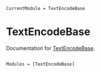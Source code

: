 ```@meta
CurrentModule = TextEncodeBase
```

# TextEncodeBase

Documentation for [TextEncodeBase](https://github.com/chengchingwen/TextEncodeBase.jl).

```@index
```

```@autodocs
Modules = [TextEncodeBase]
```
